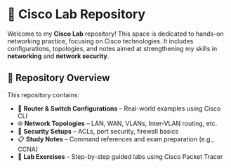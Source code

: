 # 🚀 Cisco Lab Repository

Welcome to my **Cisco Lab** repository! This space is dedicated to hands-on networking practice, focusing on Cisco technologies. It includes configurations, topologies, and notes aimed at strengthening my skills in **networking** and **network security**.


## 📂 Repository Overview

This repository contains:

- 🔌 **Router & Switch Configurations** – Real-world examples using Cisco CLI  
- 🌐 **Network Topologies** – LAN, WAN, VLANs, Inter-VLAN routing, etc.  
- 🔐 **Security Setups** – ACLs, port security, firewall basics  
- 📋 **Study Notes** – Command references and exam preparation (e.g., CCNA)  
- 🧪 **Lab Exercises** – Step-by-step guided labs using Cisco Packet Tracer

